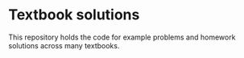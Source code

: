# Textbook solutions

This repository holds the code for example problems and homework solutions across many textbooks.